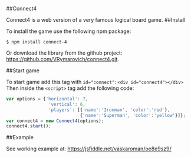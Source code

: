 ##Connect4

Connect4 is a web version of a very famous logical board game.
##Install

To install the game use the following npm package:

`$ npm install connect-4`

Or download the library from the github project: https://github.com/VRymarovich/connect4.git.

##Start game

To start game add this tag with `id="connect"`:
`<div id="connect4"></div>`
Then inside the `<script>` tag add the following code:

```javascript
var options = {'horizontal': 7,
                'vertical': 6,
                'players': [{'name':'Ironman', 'color':'red'}, 
                            {'name':'Superman', 'color':'yellow'}]};
var connect4 = new Connect4(options);
connect4.start();
```
##Example

See working example at:
https://jsfiddle.net/vaskaroman/oe8e9sz9/

